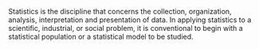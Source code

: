 Statistics is the discipline that concerns the collection, organization, analysis, interpretation and presentation of data. In applying statistics to a scientific, industrial, or social problem, it is conventional to begin with a statistical population or a statistical model to be studied.
